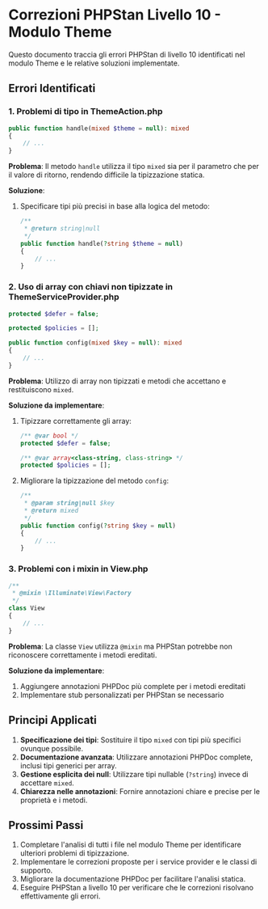 # Correzioni PHPStan Livello 10 - Modulo Theme

Questo documento traccia gli errori PHPStan di livello 10 identificati nel modulo Theme e le relative soluzioni implementate.

## Errori Identificati

### 1. Problemi di tipo in ThemeAction.php

```php
public function handle(mixed $theme = null): mixed
{
    // ...
}
```

**Problema**: Il metodo `handle` utilizza il tipo `mixed` sia per il parametro che per il valore di ritorno, rendendo difficile la tipizzazione statica.

**Soluzione**:
1. Specificare tipi più precisi in base alla logica del metodo:
   ```php
   /**
    * @return string|null
    */
   public function handle(?string $theme = null)
   {
       // ...
   }
   ```

### 2. Uso di array con chiavi non tipizzate in ThemeServiceProvider.php

```php
protected $defer = false;

protected $policies = [];

public function config(mixed $key = null): mixed
{
    // ...
}
```

**Problema**: Utilizzo di array non tipizzati e metodi che accettano e restituiscono `mixed`.

**Soluzione da implementare**:
1. Tipizzare correttamente gli array:
   ```php
   /** @var bool */
   protected $defer = false;

   /** @var array<class-string, class-string> */
   protected $policies = [];
   ```

2. Migliorare la tipizzazione del metodo `config`:
   ```php
   /**
    * @param string|null $key
    * @return mixed
    */
   public function config(?string $key = null)
   {
       // ...
   }
   ```

### 3. Problemi con i mixin in View.php

```php
/**
 * @mixin \Illuminate\View\Factory
 */
class View
{
    // ...
}
```

**Problema**: La classe `View` utilizza `@mixin` ma PHPStan potrebbe non riconoscere correttamente i metodi ereditati.

**Soluzione da implementare**:
1. Aggiungere annotazioni PHPDoc più complete per i metodi ereditati
2. Implementare stub personalizzati per PHPStan se necessario

## Principi Applicati

1. **Specificazione dei tipi**: Sostituire il tipo `mixed` con tipi più specifici ovunque possibile.
2. **Documentazione avanzata**: Utilizzare annotazioni PHPDoc complete, inclusi tipi generici per array.
3. **Gestione esplicita dei null**: Utilizzare tipi nullable (`?string`) invece di accettare `mixed`.
4. **Chiarezza nelle annotazioni**: Fornire annotazioni chiare e precise per le proprietà e i metodi.

## Prossimi Passi

1. Completare l'analisi di tutti i file nel modulo Theme per identificare ulteriori problemi di tipizzazione.
2. Implementare le correzioni proposte per i service provider e le classi di supporto.
3. Migliorare la documentazione PHPDoc per facilitare l'analisi statica.
4. Eseguire PHPStan a livello 10 per verificare che le correzioni risolvano effettivamente gli errori. 